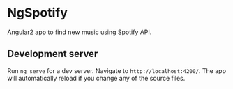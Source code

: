 # NgSpotify

Angular2 app to find new music using Spotify API.

## Development server
Run `ng serve` for a dev server. Navigate to `http://localhost:4200/`. The app will automatically reload if you change any of the source files.
